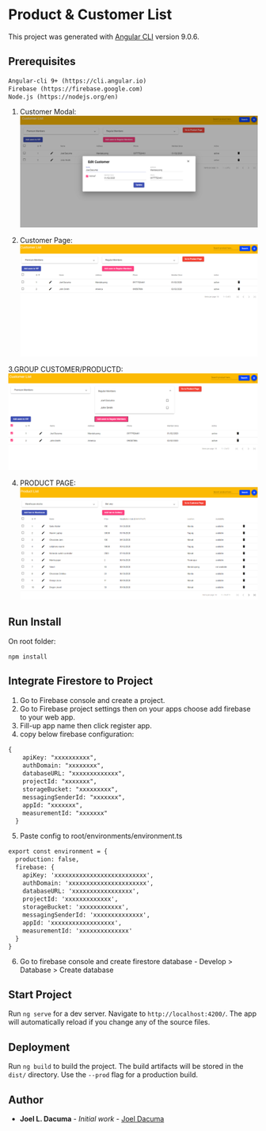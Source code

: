 # Product & Customer List

This project was generated with [Angular CLI](https://github.com/angular/angular-cli) version 9.0.6.

## Prerequisites

```
Angular-cli 9+ (https://cli.angular.io)
Firebase (https://firebase.google.com)
Node.js (https://nodejs.org/en)
```
1. Customer Modal:
![CUSTOMERMODAL](https://github.com/joeldacuma/product-customer-app/blob/master/github-images/customer-modal.PNG)

2. Customer Page:
![CUSTOMERPAGE](https://github.com/joeldacuma/product-customer-app/blob/master/github-images/customer-page.PNG)

3.GROUP CUSTOMER/PRODUCTD:
![GROUP](https://github.com/joeldacuma/product-customer-app/blob/master/github-images/group-customers.PNG)

4. PRODUCT PAGE:
![PRODUCTPAGE](https://github.com/joeldacuma/product-customer-app/blob/master/github-images/product-page.PNG)

## Run Install

On root folder:

```
npm install
```

## Integrate Firestore to Project

1. Go to Firebase console and create a project.
2. Go to Firebase project settings then on your apps choose add firebase to your web app.
3. Fill-up app name then click register app.
4. copy below firebase configuration: 
```
{
    apiKey: "xxxxxxxxxx",
    authDomain: "xxxxxxxx",
    databaseURL: "xxxxxxxxxxxxx",
    projectId: "xxxxxxx",
    storageBucket: "xxxxxxxxx",
    messagingSenderId: "xxxxxxx",
    appId: "xxxxxxx",
    measurementId: "xxxxxxx"
  }
```
5. Paste config to root/environments/environment.ts
```
export const environment = {
  production: false,
  firebase: {
    apiKey: 'xxxxxxxxxxxxxxxxxxxxxxxxxx',
    authDomain: 'xxxxxxxxxxxxxxxxxxxxxx',
    databaseURL: 'xxxxxxxxxxxxxxxxx',
    projectId: 'xxxxxxxxxxxxx',
    storageBucket: 'xxxxxxxxxxxx',
    messagingSenderId: 'xxxxxxxxxxxxxx',
    appId: 'xxxxxxxxxxxxxxxxxx',
    measurementId: 'xxxxxxxxxxxxxx'
  }
}
```
6. Go to firebase console and create firestore database - Develop > Database > Create database

## Start Project

Run `ng serve` for a dev server. Navigate to `http://localhost:4200/`. The app will automatically reload if you change any of the source files.

## Deployment

Run `ng build` to build the project. The build artifacts will be stored in the `dist/` directory. Use the `--prod` flag for a production build.

## Author

* **Joel L. Dacuma** - *Initial work* - [Joel Dacuma](https://github.com/joeldacuma)
